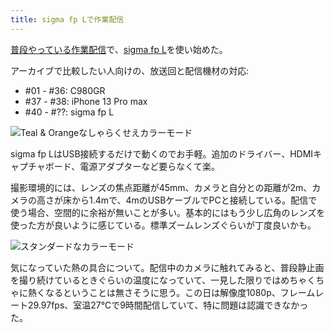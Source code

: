 ```yaml
---
title: sigma fp Lで作業配信
---
```

[普段やっている作業配信](https://www.youtube.com/c/r7kamura)で、[sigma fp L](https://www.amazon.co.jp/dp/B0916G94WV)を使い始めた。

アーカイブで比較したい人向けの、放送回と配信機材の対応:

*   #01 - #36: C980GR
*   #37 - #38: iPhone 13 Pro max
*   #40 - #??: sigma fp L

![](https://lh3.googleusercontent.com/docs/ADP-6oEQ8u9ybiG29_agcrSTKnLO4fzfPqugKfLEVGpAjv6g1ZgsG2O4cveoy9H8zANoCWYHRTLvpkISXKcxqTopKdwNU-BmPYP8quKkOJu7J2bEYadjjXOzv8BFIwc8-SievSbn6FAWixnbXghSv_HXsd9Q0c0Bx17kK5YhgALa9dkB_dPzNV7Lp5QHy0l84RcQ3JzMraX-3N9yEPcjiWozUa4akUuvAC-NBvtP9XOOpfaweS8jZxSXHkRfMXldK5Vh8oPlG5QJgRB9GNwDQMlUEE2SxvtkYEQU7HBKRj_VhkclyC56Hic6B0GQQ46BOLJsXl319cY3v0QRkDfFC7-iWyxInuhDC2ju7zNi-ZkWYNScXvpg8h5-l2MJbhmaIySss2X3b0XtGnoRQvTnNmnj7UkceUYEU88lDt1_PY0UXetbyUbGRZkO19Sm0eKHLouh6Xdl5QWhevwI9Fq8tFHJjBNh2FX2PO_u_sFBQZ3ceNdgwPCvOKdyoAmxaY38fZZuDlRXIaaFFMQJLj4Ktvlaq1YMjHasbNm2_eU5go5jEQOfd40o6kZHC7N3iOxlY3TlBIpUzOLqS6axING-LKKw-L03Q0i9FO2agzFN41x8hBKVvmyt8osXlkCjZHZX7YBJ4psG61Ol_KGhRVwBjZ47jmMAON1BejydzYo9flku9ejumU5lkmzSzDuC7oHvvsZyKKuaIlafQGw7VyrPPN45lBipWmwb5F5Yc9Cbgfl_qm1A23fh7IBYnL4MrlulFLr4gKU4FP8XeitVfTi7Y7bolswvq56UNaqEeSGACWdi477PWHPHhNP2O8YCMzyT-gMLS7MVBnAAru-i60EGx5vno-rR0La2qCAgcZLYtCN4YN-35orYo502RjELMzZujYKYrw5Bg3ONrUTtl_USy8QkxleTu9tLTJ_DG9-7ILFw18PJrM47qH05sa4o2rvjNEvdbDY_9I54kQEjXzJC8-Mj4Q9K8gqoaGAngK6DL9fOEJ3D3egZFyWdp5xoQLiWqeL8PQD1j1IdI73y7N70vOnJDCXq8HkQ4UUqiq5amFqpdSrLH9NEr7CxtGktFhbPoEivh1LB5koD7ZELlY3z6f80QwXMrMmwf30dTDJktt46BUzkNtM03oZzrNalIHUhLJJfDjr7vxvpqRFmH5zdq0TA6RycBfi0__P_RfXFwo_j1CW_6xrHTiodCdCUMeWezSQiY-n7_Nn_N2bOSt19sTn_33Vk0d40kMgRex9fNTXRt6iny53Q "Teal & Orangeなしゃらくせえカラーモード")

sigma fp LはUSB接続するだけで動くのでお手軽。追加のドライバー、HDMIキャプチャボード、電源アダプターなど要らなくて楽。

撮影環境的には、レンズの焦点距離が45mm、カメラと自分との距離が2m、カメラの高さが床から1.4mで、4mのUSBケーブルでPCと接続している。配信で使う場合、空間的に余裕が無いことが多い。基本的にはもう少し広角のレンズを使った方が良いように感じている。標準ズームレンズぐらいが丁度良いかも。

![](https://lh3.googleusercontent.com/docs/ADP-6oHqegDRr5BYxjxPDSnMOqBdcqJCNC9hyf4Deu1_hB7suchvpT0C-n4y_gReNduHIVydQqockaO_DeHjyzv1eNl8PY9-xI6Nvv76pU14UWISbdshKE_3alHaM1ndY6ldcWbz9hOYJAS6eImRWWHxs5Ju6-RrcI9S_t0oIkKq9XiaOa_HBwfwF97wsVAkcpgFpBD39Jv2OPD2mNVwwwY1bddYcjkH6FewwVmD_pUrGtqfK-q7-gG3LfRGwrs4Owl45OBzgDGoKG0GSHpJDFlB35N-dr8jwgu20yyPa53lSI6ZYEsNaHkiDVlVzgx8WYdNlush7qPGH5aQNm6LxAtkUVUcjGplLOnXCqG-VYFT1Y1RItL8CzYYzkKoI-ZoXjUnDW40-HHbZU3adhol9rN4L8qRxVME9fNK4PjX0rsZHJPR2WtX9m0kUTZLN4MGiu1wEOgOr--mRtQRIalJYlrfJ_XMnSIqzBbtX-ELMttB3Hdx0haebq0EEzY98ZFejaVTQeyAp5L3V5v9Gezbk2bsaJUFGAZ3afIKjHWTSwXd8ZjeyZ-J-_DbCwBLPHbCwsjh4gCskA0hGjm3KMdQRbkFwo0mDdgri841B2UF7m4WnqbC9HWZH6TIQ8m9o7BVPXfhvzw7CFAaQNl9oY37l0B2LFpKc-1sojWJ6yPWtfayk2yK4mcimdk_0QZdhq9RfXhQ80148paENkKfD9vT9lmfaeidX22xiuM70tiTXPkz_BA-vM0ZWrE4VA2OBMDmICxLnrx0234RjbYBtU1EHknRH1UhPY7LC3xQPBkD9O7WXXoCDVxYekayY0icuT7KJ6aBBR6yBM1UWpqXZxW0k5XwwZMTp6E0nTaA3MnJTb4K2YQHqqhDwp4y8wYhry_Gw-cXtFKXmgPrulwhNu0fOUX9J_IDOjq4986stsCrl_en13ena5kRGhWdD2snJEhIqAYdI8j8qCTZ8sK8Fu-CGPBm5tJagpJU5wGDcP1uA1K3E0dfEo8znl2lescdyvua2atBnU6cyCrT156OLLCjzwOZJp40i4VsSjbHPIQ5tPU61jmSsSRZuBL3iRH7AH3a820buJK9uUTmgT9b2KJpxgxR4f46-fqFwepG7ou488GE00XKWrhmD8CYMeLJRdpmHPfklg8RJQTAQMkPLGUZ1hO4yzamynilomdQtPBE3406VRKIInce13T4GwCK-DyHDQfM4MfSJVVHwLoR8ChHEFsnQOP15PP_3bFpcBkwQEi-KJPyg7jt "スタンダードなカラーモード")

気になっていた熱の具合について。配信中のカメラに触れてみると、普段静止画を撮り続けているときぐらいの温度になっていて、一見した限りではめちゃくちゃに熱くなるということは無さそうに思う。この日は解像度1080p、フレームレート29.97fps、室温27℃で9時間配信していて、特に問題は認識できなかった。
